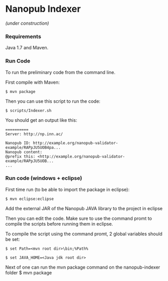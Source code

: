 Nanopub Indexer
===============

_(under construction)_


### Requirements

Java 1.7 and Maven.


### Run Code

To run the preliminary code from the command line.

First compile with Maven:

    $ mvn package

Then you can use this script to run the code:

    $ scripts/Indexer.sh

You should get an output like this:

    ==========
    Server: http://np.inn.ac/
    
    Nanopub ID: http://example.org/nanopub-validator-example/RAPpJU5UOB4pa...
    Nanopub content:
    @prefix this: <http://example.org/nanopub-validator-example/RAPpJU5UOB...
    ...
	
### Run code (windows + eclipse)

First time run (to be able to import the package in eclipse):

	$ mvn eclipse:eclipse
	
Add the external JAR of the Nanopub JAVA library to the project in eclipse

Then you can edit the code. Make sure to use the command promt to compile the scripts before running them in eclipse.

To compile the script using the command promt, 2 global variables should be set: 

	$ set Path=<mvn root dir>\bin;%Path%
	
	$ set JAVA_HOME=<Java jdk root dir>

Next of one can run the mvn package command on the nanopub-indexer folder
	$ mvn package

